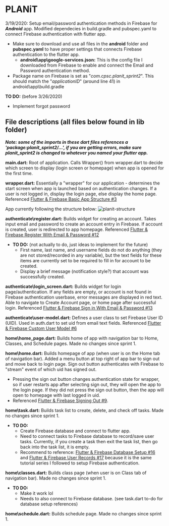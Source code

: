 # PLANiT

3/19/2020: Setup email/password authentication methods in Firebase for ***Android*** app. Modified dependecies in build.gradle and pubspec.yaml to connect Firebase authentication with flutter app.
- Make sure to download and use all files in the **android** folder and **pubspec.yaml** to have proper settings that connects Firebase authentication to the flutter app.
  - **android\app\google-services.json:** This is the config file I downloaded from Firebase to enable and connect the Email and Password authentication method.
- Package name on Firebase is set as "_com.cpsc.planit_sprint2_". This should match the "_applicationID_" (around line 41) in android\app\build.gradle

**TO DO:** (before 3/26/2020)
- Implement forgot password

## File descriptions (all files below found in lib folder)

***Note: some of the imports in these dart files references a 'package:planit_sprint2/...', if you are getting errors, make sure planit_sprint2 is changed to whatever you named your flutter app.***

**main.dart:** Root of application. Calls Wrapper() from wrapper.dart to decide which screen to display (login screen or homepage) when app is opened for the first time.

**wrapper.dart:** Essentially a "wrapper" for our application - determines the start screen when app is launched based on authentication changes. If a user is not logged in, display the login page, else display the home page.
Referenced [Flutter & Firebase Basic App Structure #3](https://www.youtube.com/watch?v=z05m8nlPRxk&list=PL4cUxeGkcC9j--TKIdkb3ISfRbJeJYQwC&index=3)

App currently following the structure below:
![planit-structure](https://user-images.githubusercontent.com/43505612/77134450-465ba700-6a24-11ea-9228-188ac2cfbc91.png)

**authenticate\register.dart:** Builds widget for creating an account. Takes input email and password to create an account entry in Firebase. If account is created, user is redirected to app homepage. Referenced [Flutter & Firebase Register With Email & Password #12](https://www.youtube.com/watch?v=jl5E0UfAGVs&list=PL4cUxeGkcC9j--TKIdkb3ISfRbJeJYQwC&index=12)
- **TO DO:** (not actually to do, just ideas to implement for the future) 
  - First name, last name, and username fields do not do anything (they are not stored/recorded in any variable), but the text fields for these items are currently set to be required to fill in for account to be created.
  - Display a brief message (notification style?) that account was successfully created.

**authenticate\login_screen.dart:** Builds widget for login page/authentication. If any fields are empty, or account is not found in Firebase authentication userbase, error messages are displayed in red text. Able to navigate to Create Account page, or home page after successful login. Referenced [Flutter & Firebase Sign in With Email & Password #13](https://www.youtube.com/watch?v=Jy82t4IKJSQ&list=PL4cUxeGkcC9j--TKIdkb3ISfRbJeJYQwC&index=13)

**authenticate\user-model.dart:** Defines a user class to set Firebase User ID (UID). Used in auth.dart to set uid from email text fields. Referenced [Flutter & Firebase Custom User Model #6](https://www.youtube.com/watch?v=PS0b2gJ04Bs&list=PL4cUxeGkcC9j--TKIdkb3ISfRbJeJYQwC&index=6)

**home\home_page.dart:** Builds home of app with navigation bar to Home, Classes, and Schedule pages. Made no changes since sprint 1.

**home\home.dart:** Builds homepage of app (when user is on the Home tab of navigation bar). Added a menu button at top right of app bar to sign out and move back to login page. Sign out button authenticates with Firebase to "stream" event of which uid has signed out. 
- Pressing the sign out button changes authentication state for wrapper, so if user restarts app after selecting sign out, they will open the app to the login page. If they did not press the sign out button, then the app will open to homepage with last logged in uid.
- Referenced [Flutter & Firebase Signing Out #9](https://www.youtube.com/watch?v=v3sY3RWciNw&list=PL4cUxeGkcC9j--TKIdkb3ISfRbJeJYQwC&index=9).

**home\task.dart:** Builds task list to create, delete, and check off tasks. Made no changes since sprint 1.
- **TO DO:**
  - Create Firebase database and connect to flutter app.
  - Need to connect tasks to Firebase database to record/save user tasks. Currently, if you create a task then exit the task list, then go back into the task list, it is empty.
  - Recommend to reference: [Flutter & Firebase Database Setup #16](https://www.youtube.com/watch?v=mtNA1neFNVo&list=PL4cUxeGkcC9j--TKIdkb3ISfRbJeJYQwC&index=16) and [Flutter & Firebase User Records #17](https://www.youtube.com/watch?v=EA7973HI93E&list=PL4cUxeGkcC9j--TKIdkb3ISfRbJeJYQwC&index=17) because it is the same tutorial series I followed to setup Firebase authentication.

**home\classes.dart:** Builds class page (when user is on Class tab of navigation bar). Made no changes since sprint 1.
- **TO DO:**
  - Make it work lol
  - Needs to also connect to Firebase database. (see task.dart to-do for database setup references)

**home\schedule.dart:** Builds schedule page. Made no changes since sprint 1.
